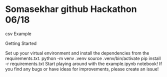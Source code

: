 # Somasekhar github Hackathon 06/18

csv Example

Getting Started

Set up your virtual environment and install the dependencies from the requirements.txt.
python -m venv .venv
source .venv/bin/activate
pip install -r requirements.txt
Start playing around with the example.ipynb notebook!
If you find any bugs or have ideas for improvements, please create an issue!
